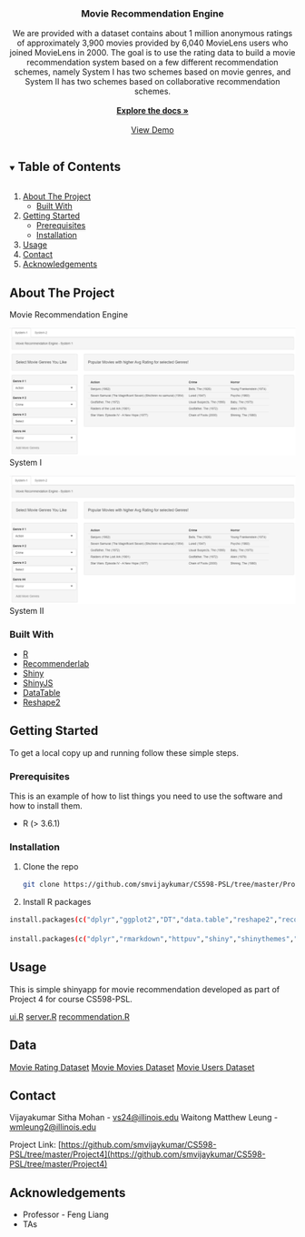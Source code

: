 <p align="center">
  <h3 align="center">Movie Recommendation Engine</h3>

  <p align="center">
   We are provided with a dataset contains about 1 million anonymous ratings of approximately 3,900 movies provided by 6,040 MovieLens users who joined MovieLens in 2000. The goal is to use the rating data to build a movie recommendation system based on a few different recommendation schemes, namely System I has two schemes based on movie genres, and System II has two schemes based on collaborative recommendation schemes.
    <br />
    <br />
    <a href="https://github.com/smvijaykumar/CS598-PSL/tree/master/Project4"><strong>Explore the docs »</strong></a>
    <br />
    <br />
    <a href="http://40.85.185.52:3838/cs598-psl-project4/">View Demo</a>
    </p>
</p>

<!-- TABLE OF CONTENTS -->
<details open="open">
  <summary><h2 style="display: inline-block">Table of Contents</h2></summary>
  <ol>
    <li>
      <a href="#about-the-project">About The Project</a>
      <ul>
        <li><a href="#built-with">Built With</a></li>
      </ul>
    </li>
    <li>
      <a href="#getting-started">Getting Started</a>
      <ul>
        <li><a href="#prerequisites">Prerequisites</a></li>
        <li><a href="#installation">Installation</a></li>
      </ul>
    </li>
    <li><a href="#usage">Usage</a></li>
    <li><a href="#contact">Contact</a></li>
    <li><a href="#acknowledgements">Acknowledgements</a></li>
  </ol>
</details>

<!-- ABOUT THE PROJECT -->
## About The Project

Movie Recommendation Engine

<img src="https://github.com/smvijaykumar/CS598-PSL/blob/master/Project4/system1.PNG">System I</img>

<img src="https://github.com/smvijaykumar/CS598-PSL/blob/master/Project4/system1.PNG">System II</img>


### Built With

* [R](R)
* [Recommenderlab](Recommenderlab)
* [Shiny](Shiny)
* [ShinyJS](ShinyJS)
* [DataTable](DataTable)
* [Reshape2](Reshape2)

<!-- GETTING STARTED -->
## Getting Started

To get a local copy up and running follow these simple steps.

### Prerequisites

This is an example of how to list things you need to use the software and how to install them.
* R (> 3.6.1)

### Installation

1. Clone the repo
   ```sh
   git clone https://github.com/smvijaykumar/CS598-PSL/tree/master/Project4.git
   ```
2. Install R packages
  ```sh
install.packages(c("dplyr","ggplot2","DT","data.table","reshape2","recommenderlab","Matrix","tidytable","knitr","data.table","tidytable"))

install.packages(c("dplyr","rmarkdown","httpuv","shiny","shinythemes","shinycssloaders","shinyjs","shinyratinginput"))
   ```

<!-- USAGE EXAMPLES -->
## Usage

This is simple shinyapp for movie recommendation developed as part of Project 4 for course CS598-PSL. 

[ui.R](ui.R)
[server.R](server.R)
[recommendation.R](recommendation.R)

<!-- Data-->
## Data
[Movie Rating Dataset](ratings.dat)
[Movie Movies Dataset](movies.dat)
[Movie Users Dataset](users.dat)

<!-- CONTACT -->
## Contact

Vijayakumar Sitha Mohan - vs24@illinois.edu
Waitong Matthew Leung   - wmleung2@illinois.edu

Project Link: [https://github.com/smvijaykumar/CS598-PSL/tree/master/Project4](https://github.com/smvijaykumar/CS598-PSL/tree/master/Project4)

<!-- ACKNOWLEDGEMENTS -->
## Acknowledgements

* Professor - Feng Liang
* TAs

